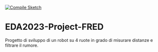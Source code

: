 [![Compile Sketch](https://github.com/Lamberto31/EDA2023-Project-FRED/actions/workflows/compile-sketch.yml/badge.svg?branch=develop)](https://github.com/Lamberto31/EDA2023-Project-FRED/actions/workflows/compile-sketch.yml)
# EDA2023-Project-FRED
Progetto di sviluppo di un robot su 4 ruote in grado di misurare distanze e filtrare il rumore.
